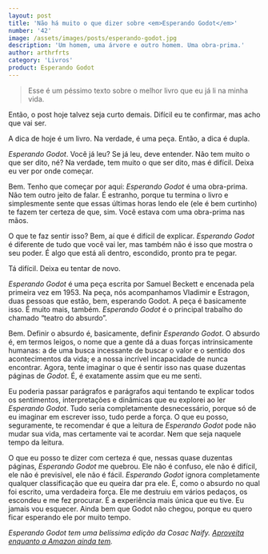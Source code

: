 ```yaml
---
layout: post
title: 'Não há muito o que dizer sobre <em>Esperando Godot</em>'
number: '42'
image: /assets/images/posts/esperando-godot.jpg
description: 'Um homem, uma árvore e outro homem. Uma obra-prima.'
author: arthrfrts
category: 'Livros'
product: Esperando Godot
---
```


> Esse é um péssimo texto sobre o melhor livro que eu já li na minha vida.

Então, o post hoje talvez seja curto demais. Difícil eu te confirmar, mas acho que vai ser.

A dica de hoje é um livro. Na verdade, é uma peça. Então, a dica é dupla.

_Esperando Godot_. Você já leu? Se já leu, deve entender. Não tem muito o que ser dito, né? Na verdade, tem muito o que ser dito, mas é difícil. Deixa eu ver por onde começar.

Bem. Tenho que começar por aqui: _Esperando Godot_ é uma obra-prima. Não tem outro jeito de falar. É estranho, porque tu termina o livro e simplesmente sente que essas últimas horas lendo ele (ele é bem curtinho) te fazem ter certeza de que, sim. Você estava com uma obra-prima nas mãos.

O que te faz sentir isso? Bem, aí que é difícil de explicar. _Esperando Godot_ é diferente de tudo que você vai ler, mas também não é isso que mostra o seu poder. É algo que está ali dentro, escondido, pronto pra te pegar.

Tá difícil. Deixa eu tentar de novo.

_Esperando Godot_ é uma peça escrita por Samuel Beckett e encenada pela primeira vez em 1953. Na peça, nós acompanhamos Vladimir e Estragon, duas pessoas que estão, bem, esperando Godot. A peça é basicamente isso. É muito mais, também. _Esperando Godot_ é o principal trabalho do chamado “teatro do absurdo”.

Bem. Definir o absurdo é, basicamente, definir _Esperando Godot_. O absurdo é, em termos leigos, o nome que a gente dá a duas forças intrinsicamente humanas: a de uma busca incessante de buscar o valor e o sentido dos acontecimentos da vida; e a nossa incrível incapacidade de nunca encontrar. Agora, tente imaginar o que é sentir isso nas quase duzentas páginas de _Godot_. É, é exatamente assim que eu me senti.

Eu poderia passar parágrafos e parágrafos aqui tentando te explicar todos os sentimentos, interpretações e dinâmicas que eu explorei ao ler _Esperando Godot_. Tudo seria completamente desnecessário, porque só de eu imaginar em escrever isso, tudo perde a força. O que eu posso, seguramente, te recomendar é que a leitura de _Esperando Godot_ pode não mudar sua vida, mas certamente vai te acordar. Nem que seja naquele tempo da leitura.

O que eu posso te dizer com certeza é que, nessas quase duzentas páginas, _Esperando Godot_ me quebrou. Ele não é confuso, ele não é difícil, ele não é previsível, ele não é fácil. _Esperando Godot_ ignora completamente qualquer classificação que eu queira dar pra ele. É, como o absurdo no qual foi escrito, uma verdadeira força. Ele me destruiu em vários pedaços, os escondeu e me fez procurar. É a experiência mais única que eu tive. Eu jamais vou esquecer. Ainda bem que Godot não chegou, porque eu quero ficar esperando ele por muito tempo.

_Esperando Godot tem uma belíssima edição da Cosac Naify. [Aproveita enquanto a Amazon ainda tem](https://www.amazon.com.br/Esperando-Godot-Samuel-Beckett-ebook/dp/B00S8LNH6W/ref=sr_1_1?ie=UTF8&qid=1468905370&sr=8-1&keywords=esperando+godot)._
